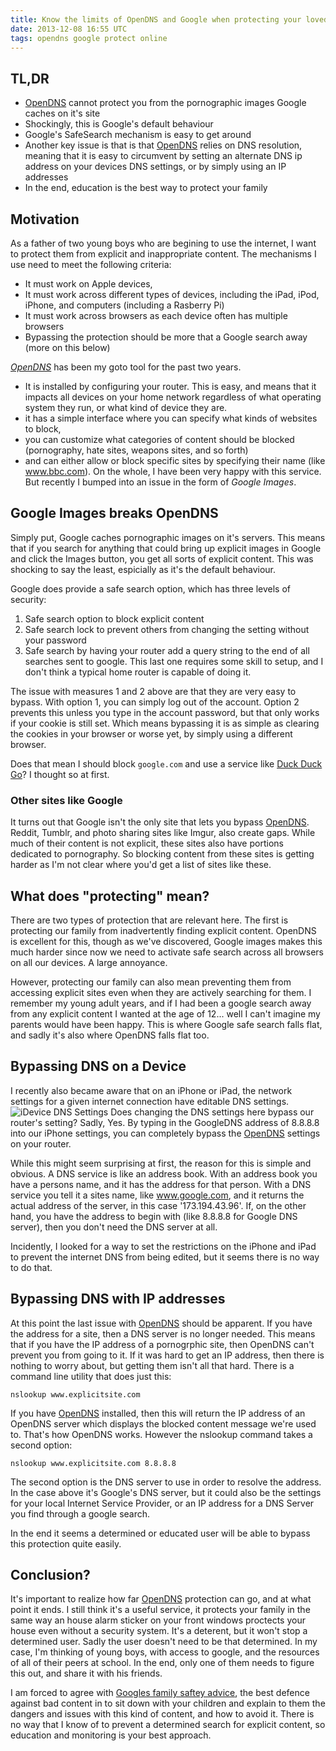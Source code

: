 ```yaml
---
title: Know the limits of OpenDNS and Google when protecting your loved ones on the internet
date: 2013-12-08 16:55 UTC
tags: opendns google protect online
---
```

## TL,DR
- [OpenDNS](http://www.opendns.com) cannot protect you from the pornographic images Google caches on it's site
- Shockingly, this is Google's default behaviour
- Google's SafeSearch mechanism is easy to get around
- Another key issue is that is that [OpenDNS](http://www.opendns.com) relies on DNS resolution, meaning that it is easy to circumvent by setting an alternate DNS ip address on your devices DNS settings, or by simply using an IP addresses
- In the end, education is the best way to protect your family

## Motivation

As a father of two young boys who are begining to use the internet, I want to protect them from explicit and inappropriate content. The mechanisms I use need to meet the following criteria:

- It must work on Apple devices,
- It must work across different types of devices, including the iPad, iPod, iPhone, and computers (including a Rasberry Pi)
- It must work across browsers as each device often has multiple browsers
- Bypassing the protection should be more that a Google search away (more on this below)

*[OpenDNS](http://www.opendns.com)* has been my goto tool for the past two years.

- It is installed by configuring your router. This is easy, and means that it impacts all devices on your home network regardless of what operating system they run, or what kind of device they are.
- it has a simple interface where you can specify what kinds of websites to block,
- you can customize what categories of content should be blocked (pornography, hate sites, weapons sites, and so forth)
- and can either allow or block specific sites by specifying their name (like www.bbc.com).
On the whole, I have been very happy with this service. But recently I bumped into an issue in the form of *Google Images*.

## Google Images breaks OpenDNS

Simply put, Google caches pornographic images on it's servers. This means that if you search for anything that could bring up explicit images in Google and click the Images button, you get all sorts of explicit content. This was shocking to say the least, espicially as it's the default behaviour.

Google does provide a safe search option, which has three levels of security:
1. Safe search option to block explicit content
2. Safe search lock to prevent others from changing the setting without your password
3. Safe search by having your router add a query string to the end of all searches sent to google.  This last one requires some skill to setup, and I don't think a typical home router is capable of doing it.

The issue with measures 1 and 2 above are that they are very easy to bypass. With option 1, you can simply log out of the account. Option 2 prevents this unless you type in the account password, but that only works if your cookie is still set.  Which means bypassing it is as simple as clearing the cookies in your browser or worse yet, by simply using a different browser.

Does that mean I should block `google.com` and use a service like [Duck Duck Go](http://www.duckduckgo.com)? I thought so at first.

### Other sites like Google

It turns out that Google isn't the only site that lets you bypass [OpenDNS](http://www.opendns.com). Reddit, Tumblr, and photo sharing sites like Imgur, also create gaps. While much of their content is not explicit, these sites also have portions dedicated to pornography. So blocking content from these sites is getting harder as I'm not clear where you'd get a list of sites like these.

## What does "protecting" mean?

There are two types of protection that are relevant here. The first is protecting our family from inadvertently finding explicit content. OpenDNS is excellent for this, though as we've discovered, Google images makes this much harder since now we need to activate safe search across all browsers on all our devices. A large annoyance.

However, protecting our family can also mean preventing them from accessing explicit sites even when they are actively searching for them. I remember my young adult years, and if I had been a google search away from any explicit content I wanted at the age of 12... well I can't imagine my parents would have been happy. This is where Google safe search falls flat, and sadly it's also where OpenDNS falls flat too.

## Bypassing DNS on a Device

I recently also became aware that on an iPhone or iPad, the network settings for a given internet connection have editable DNS settings. ![iDevice DNS Settings](/images/idevice_dns_settings.jpg)
Does changing the DNS settings here bypass our router's setting? Sadly, Yes. By typing in the GoogleDNS address of 8.8.8.8 into our iPhone settings, you can completely bypass the [OpenDNS](http://www.opendns.com) settings on your router.

While this might seem surprising at first, the reason for this is simple and obvious. A DNS service is like an address book. With an address book you have a persons name, and it has the address for that person. With a DNS service you tell it a sites name, like www.google.com, and it returns the actual address of the server, in this case '173.194.43.96'. If, on the other hand, you have the address to begin with (like 8.8.8.8 for Google DNS server), then you don't need the DNS server at all.

Incidently, I looked for a way to set the restrictions on the iPhone and iPad to prevent the internet DNS from being edited, but it seems there is no way to do that.

## Bypassing DNS with IP addresses

At this point the last issue with [OpenDNS](http://www.opendns.com) should be apparent. If you have the address for a site, then a DNS server is no longer needed. This means that if you have the IP address of a pornogrphic site, then OpenDNS can't prevent you from going to it. If it was hard to get an IP address, then there is nothing to worry about, but getting them isn't all that hard.  There is a command line utility that does just this:

`nslookup www.explicitsite.com`

If you have [OpenDNS](http://www.opendns.com) installed, then this will return the IP address of an OpenDNS server which displays the blocked content message we're used to. That's how OpenDNS works. However the nslookup command takes a second option:

`nslookup www.explicitsite.com 8.8.8.8`

The second option is the DNS server to use in order to resolve the address. In the case above it's Google's DNS server, but it could also be the settings for your local Internet Service Provider, or an IP address for a DNS Server you find through a google search.

In the end it seems a determined or educated user will be able to bypass this protection quite easily.

## Conclusion?

It's important to realize how far [OpenDNS](http://www.opendns.com) protection can go, and at what point it ends. I still think it's a useful service, it protects your family in the same way an house alarm sticker on your front windows proctects your house even without a security system. It's a deterent, but it won't stop a determined user. Sadly the user doesn't need to be that determined. In my case, I'm thinking of young boys, with access to google, and the resources of all of their peers at school. In the end, only one of them needs to figure this out, and share it with his friends.

I am forced to agree with [Googles family saftey advice](http://www.google.com/goodtoknow/familysafety/advice), the best defence against bad content in to sit down with your children and explain to them the dangers and issues with this kind of content, and how to avoid it. There is no way that I know of to prevent a determined search for explicit content, so education and monitoring is your best approach.
